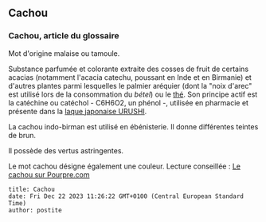## Cachou
### Cachou, article du glossaire
 Mot d'origine malaise ou tamoule.

Substance parfumée et colorante extraite des cosses de fruit de certains acacias (notamment l'acacia catechu, poussant en Inde et en Birmanie) et d'autres plantes parmi lesquelles le palmier aréquier (dont la "noix d'arec" est utilisé lors de la consommation du _bétel_) ou le [thé](encresdiverses.html#lethe). Son principe actif est la catéchine ou catéchol - C6H6O2, un phénol -, utilisée en pharmacie et présente dans la [laque japonaise URUSHI](laquejaponaise.html).

La cachou indo-birman est utilisé en ébénisterie. Il donne différentes teintes de brun.

Il possède des vertus astringentes.

Le mot cachou désigne également une couleur. Lecture conseillée : [Le cachou sur Pourpre.com](http://pourpre.com/chroma/dico.php?typ=fiche&&ent=cachou)


```
title: Cachou
date: Fri Dec 22 2023 11:26:22 GMT+0100 (Central European Standard Time)
author: postite
```
